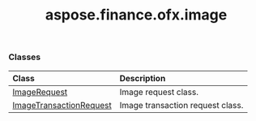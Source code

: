 ﻿---
title: aspose.finance.ofx.image
second_title: Aspose.Finance for Python via .NET API References
description: 
type: docs
weight: 10
url: /python-net/aspose.finance.ofx.image/
is_root: false
---



### Classes
| Class | Description |
| :- | :- |
| [ImageRequest](/finance/python-net/aspose.finance.ofx.image/imagerequest) | Image request class. |
| [ImageTransactionRequest](/finance/python-net/aspose.finance.ofx.image/imagetransactionrequest) | Image transaction request class. |


